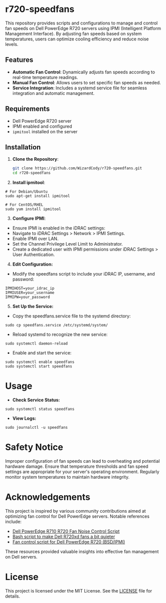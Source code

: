 # r720-speedfans

This repository provides scripts and configurations to manage and control fan speeds on Dell PowerEdge R720 servers using IPMI (Intelligent Platform Management Interface). By adjusting fan speeds based on system temperatures, users can optimize cooling efficiency and reduce noise levels.

## Features

- **Automatic Fan Control**: Dynamically adjusts fan speeds according to real-time temperature readings.
- **Manual Fan Control**: Allows users to set specific fan speeds as needed.
- **Service Integration**: Includes a systemd service file for seamless integration and automatic management.

## Requirements

- Dell PowerEdge R720 server
- IPMI enabled and configured
- `ipmitool` installed on the server

## Installation

1. **Clone the Repository**:
   ```bash
   git clone https://github.com/WizardCody/r720-speedfans.git
   cd r720-speedfans
   ```
2. **Install ipmitool**:
```
# For Debian/Ubuntu
sudo apt-get install ipmitool

# For CentOS/RHEL
sudo yum install ipmitool
```
3. **Configure IPMI**:
- Ensure IPMI is enabled in the iDRAC settings:
- Navigate to iDRAC Settings > Network > IPMI Settings.
- Enable IPMI over LAN.
- Set the Channel Privilege Level Limit to Administrator.
- Create a dedicated user with IPMI permissions under iDRAC Settings > User Authentication.

4. **Edit Configuration:**
- Modify the speedfans script to include your iDRAC IP, username, and password:
```
IPMIHOST=your_idrac_ip
IPMIUSER=your_username
IPMIPW=your_password
```
5. **Set Up the Service:**
- Copy the speedfans.service file to the systemd directory:
```
sudo cp speedfans.service /etc/systemd/system/
```
- Reload systemd to recognize the new service:
```
sudo systemctl daemon-reload
```
- Enable and start the service:
```
sudo systemctl enable speedfans
sudo systemctl start speedfans
```

# Usage
- **Check Service Status:**
```
sudo systemctl status speedfans
```
- **View Logs:**
```
sudo journalctl -u speedfans
```

# Safety Notice
Improper configuration of fan speeds can lead to overheating and potential hardware damage. Ensure that temperature thresholds and fan speed settings are appropriate for your server's operating environment. Regularly monitor system temperatures to maintain hardware integrity.

# Acknowledgements
This project is inspired by various community contributions aimed at optimizing fan control for Dell PowerEdge servers. Notable references include:

- [Dell PowerEdge R710 R720 Fan Noise Control Script](https://gist.github.com/kaysond/35f63c32a0a11daa9e0a53a9c200c1a4)
- [Bash script to make Dell R720xd fans a bit quieter](https://github.com/astraliens/Dell-R720xd-server-silent-fans)
- [Fan control script for Dell PowerEdge R720 (BSD/IPMI)](https://github.com/lareira-digital/fancontrol_r720)

These resources provided valuable insights into effective fan management on Dell servers.

# License
This project is licensed under the MIT License. See the [LICENSE](LICENSE) file for details.
